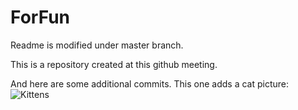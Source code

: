 # ForFun
Readme is modified under master branch.

This is a repository created at this github meeting.

And here are some additional commits. This one adds a cat picture:
![Kittens](https://cloud.githubusercontent.com/assets/209641/6123682/acbe7e84-b159-11e4-93e0-e37815d725eb.png)

